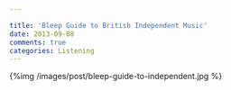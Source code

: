 ```yaml
---

title: 'Bleep Guide to British Independent Music'
date: 2013-09-08
comments: true
categories: Listening
---
```


{%img /images/post/bleep-guide-to-independent.jpg %}
